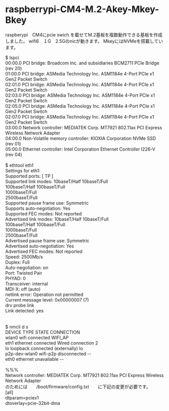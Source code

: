 # raspberrypi-CM4-M.2-Akey-Mkey-Bkey
raspberypi　CM4にpcie swich を載せてM.2基板を複数動作できる基板を作成しました。
wifi6　１G　2.5Gのnicが動きます。
MkeyにはNVMeを搭載しています。

$ lspci<br>
00:00.0 PCI bridge: Broadcom Inc. and subsidiaries BCM2711 PCIe Bridge (rev 20)<br>
01:00.0 PCI bridge: ASMedia Technology Inc. ASM1184e 4-Port PCIe x1 Gen2 Packet Switch<br>
02:01.0 PCI bridge: ASMedia Technology Inc. ASM1184e 4-Port PCIe x1 Gen2 Packet Switch<br>
02:03.0 PCI bridge: ASMedia Technology Inc. ASM1184e 4-Port PCIe x1 Gen2 Packet Switch<br>
02:05.0 PCI bridge: ASMedia Technology Inc. ASM1184e 4-Port PCIe x1 Gen2 Packet Switch<br>
02:07.0 PCI bridge: ASMedia Technology Inc. ASM1184e 4-Port PCIe x1 Gen2 Packet Switch<br>
03:00.0 Network controller: MEDIATEK Corp. MT7921 802.11ax PCI Express Wireless Network Adapter<br>
04:00.0 Non-Volatile memory controller: KIOXIA Corporation NVMe SSD (rev 01)<br>
05:00.0 Ethernet controller: Intel Corporation Ethernet Controller I226-V (rev 04)<br>
<br>
$ ethtool eth1<br>
Settings for eth1:<br>
        Supported ports: [ TP ]<br>
        Supported link modes:   10baseT/Half 10baseT/Full<br>
                                100baseT/Half 100baseT/Full<br>
                                1000baseT/Full<br>
                                2500baseT/Full<br>
        Supported pause frame use: Symmetric<br>
        Supports auto-negotiation: Yes<br>
        Supported FEC modes: Not reported<br>
        Advertised link modes:  10baseT/Half 10baseT/Full<br>
                                100baseT/Half 100baseT/Full<br>
                                1000baseT/Full<br>
                                2500baseT/Full<br>
        Advertised pause frame use: Symmetric<br>
        Advertised auto-negotiation: Yes<br>
        Advertised FEC modes: Not reported<br>
        Speed: 2500Mb/s<br>
        Duplex: Full<br>
        Auto-negotiation: on<br>
        Port: Twisted Pair<br>
        PHYAD: 0<br>
        Transceiver: internal<br>
        MDI-X: off (auto)<br>
netlink error: Operation not permitted<br>
        Current message level: 0x00000007 (7)<br>
                               drv probe link<br>
        Link detected: yes<br>
<br>
<br>
$ nmcli d s<br>
DEVICE         TYPE      STATE                   CONNECTION<br>
wlan0          wifi      connected               WIFI_AP<br>
eth1           ethernet  connected               Wired connection 2<br>
lo             loopback  connected (externally)  lo<br>
p2p-dev-wlan0  wifi-p2p  disconnected            --<br>
eth0           ethernet  unavailable             --<br>
<br>
%%%<br>
Network controller: MEDIATEK Corp. MT7921 802.11ax PCI Express Wireless Network Adapter<br>
のためには　　/boot/firmware/config.txt　　に下記の変更が必要です。<br>
[all]<br>
dtparam=pciex1<br>
dtoverlay=pcie-32bit-dma<br>
